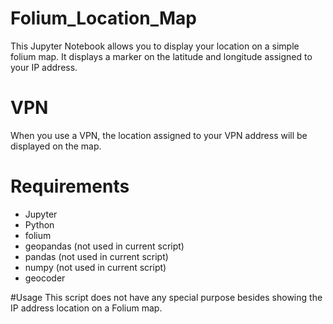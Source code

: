 # Folium_Location_Map

This Jupyter Notebook allows you to display your location on a simple folium map. It displays a marker on the latitude and longitude assigned to your IP address.


# VPN

When you use a VPN, the location assigned to your VPN address will be displayed on the map.


# Requirements

- Jupyter
- Python
- folium
- geopandas (not used in current script)
- pandas (not used in current script)
- numpy (not used in current script)
- geocoder



#Usage
This script does not have any special purpose besides showing the IP address location on a Folium map.
